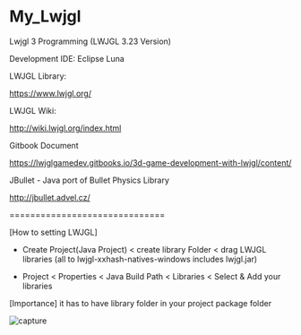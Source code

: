 # My_Lwjgl
Lwjgl 3 Programming (LWJGL 3.23 Version)


Development IDE: Eclipse Luna

LWJGL Library:

https://www.lwjgl.org/

LWJGL Wiki:

http://wiki.lwjgl.org/index.html

Gitbook Document

https://lwjglgamedev.gitbooks.io/3d-game-development-with-lwjgl/content/

JBullet - Java port of Bullet Physics Library

http://jbullet.advel.cz/

==============================

[How to setting LWJGL]

- Create Project(Java Project)  <  create library Folder < drag LWJGL libraries (all to lwjgl-xxhash-natives-windows includes lwjgl.jar) 
                                                       
- Project <Right Click> < Properties < Java Build Path < Libraries < Select & Add your libraries 

[Importance] it has to have library folder in your project package folder


![capture](https://user-images.githubusercontent.com/14072045/108903972-4535ef80-7661-11eb-8371-087af9869c4f.png)
